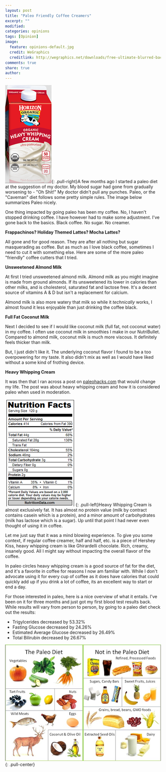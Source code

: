 ```yaml
---
layout: post
title: "Paleo Friendly Coffee Creamers"
excerpt: ""
modified: 
categories: opinions
tags: [Opinion]
image:
  feature: opinions-default.jpg
  credit: WeGraphics
  creditlink: http://wegraphics.net/downloads/free-ultimate-blurred-background-pack/
comments: true
share: true
author: 
---
```

![Heavy Whipping Cream](/images/whip.png){: .pull-right}A few months ago I started a paleo diet at the suggestion of my doctor.  My blood sugar had gone from gradually worsening to - "Oh Shit!"  My doctor didn't pull any punches.  Paleo, or the "Caveman" diet follows some pretty simple rules.  The image below summarizes Paleo nicely.

One thing impacted by going paleo has been my coffee.  No, I haven't stopped drinking coffee.  I have however had to make some adjustment.  I've gone back to the basics.  Black coffee.  No sugar.  No creamer.  

**Frappachinos? Holiday Themed Lattes? Mocha Lattes?**

All gone and for good reason.  They are after all nothing but sugar masquerading as coffee.  But as much as I love black coffee, sometimes I need to cut it with something else.  Here are some of the more paleo "friendly" coffee cutters that I tried.

**Unsweetened Almond Milk**

At first I tried unsweetened almond milk.  Almond milk as you might imagine is made from ground almonds.  If its unsweetened its lower in calories than other milks, and is cholesterol, saturated fat and lactose free.    It's a decent source of vitamins A & D but isn't a replacement for calcium.

Almond milk is also more watery that milk so while it *technically* works, I almost found it less enjoyable than just drinking the coffee black.

**Full Fat Coconut Milk**

Next I decided to see if I would like coconut milk (full fat, not coconut water) in my coffee.  I often use coconut milk in smoothies I make in our NutriBullet.  Compared to almond milk, coconut milk is much more viscous.  It definitely feels thicker than milk.  

But, I just didn't like it.  The underlying coconut flavor I found to be a too overpowering for my taste.  It also didn't mix as well as I would have liked without a some kind of frothing device.

**Heavy Whipping Cream**

It was then that I ran across a post on [paleohacks.com](https://www.paleohacks.com/dairy/heavy-whipping-cream-98) that would change my life.  The post was about heavy whipping cream and how it is considered paleo when used in moderation.  

![Heavy Whipping Cream](/images/whip1.png){: .pull-left}Heavy Whipping Cream is almost exclusively fat.  It has almost no protein value (milk by contract contains casein which is a protein), and a minor amount of carbohydrates (milk has lactose which is a sugar).  Up until that point I had never even thought of using it in coffee.

Let me just say that it was a mind blowing experience. To give you some context, if regular coffee creamer, half and half, etc. is a piece of Hershey Kiss, heavy whipping cream is like Ghirardelli chocolate.  Rich, creamy, insanely good.  All I might say without impacting the overall flavor of the coffee.

In paleo circles heavy whipping cream is a good source of fat for the diet, and it's a favorite in coffee for reasons I now am familiar with.  While I don't advocate using it for every cup of coffee as it does have calories that could quickly add up if you drink a lot of coffee, its an excellent way to start or end a day.

For those interested in paleo, here is a nice overview of what it entails.  I've been on it for three months and just got my first blood test results back.  While results will vary from person to person, by going to a paleo diet check out the results:

* Trigylcerides decreased by 53.32%
* Fasting Glucose decreased by 24.26%
* Estimated Average Glucose decreased by 26.49%
* Total Bilirubin decreased by 26.67%

![Paleo Overview](/images/paleo.jpg){: .pull-center}


